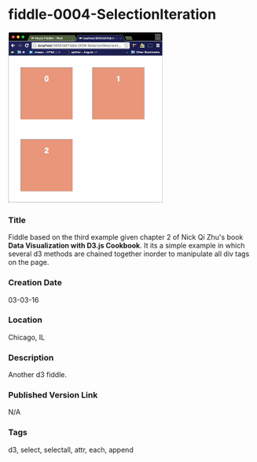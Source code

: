 fiddle-0004-SelectionIteration
======

![Screenshot](screenshot.png)


### Title

Fiddle based on the third example given chapter 2 of Nick Qi Zhu's book **Data Visualization with D3.js Cookbook**.  It
its a simple example in which several d3 methods are chained together inorder to manipulate all div tags on the
page.


### Creation Date

03-03-16


### Location

Chicago, IL


### Description

Another d3 fiddle.


### Published Version Link

N/A


### Tags

d3, select, selectall, attr, each, append

